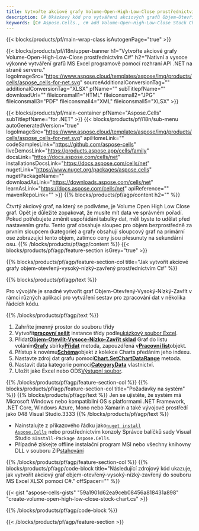 ```yaml
---
title: Vytvořte akciové grafy Volume-Open-High-Low-Close prostřednictvím C#
description: C# Ukázkový kód pro vytváření akciových grafů Objem-Otevřít-Vysoce-Nízko-Zavřít do Excelu pomocí knihovny .NET. Tento kód použijte k vytvoření akciového grafu Objem-Otevřít-Vysoce-Nízko-Zavřít do MS Excel v rámci VB.NET, Asp.NET nebo jakékoli aplikace založené na .NET.
keywords: [C# Aspose.Cells., c# add Volume-Open-High-Low-Close Stock Chart., c# insert Volume-Open-High-Low-Close Stock Chart., c# create Volume-Open-High-Low-Close Stock Chart]
---
```

{{< blocks/products/pf/main-wrap-class isAutogenPage="true" >}}

{{< blocks/products/pf/i18n/upper-banner h1="Vytvořte akciové grafy Volume-Open-High-Low-Close prostřednictvím C#" h2="Nativní a vysoce výkonné vytváření grafů MS Excel programově pomocí rozhraní API .NET na straně serveru." logoImageSrc="https://www.aspose.cloud/templates/aspose/img/products/cells/aspose_cells-for-net.svg" sourceAdditionalConversionTag="" additionalConversionTag="XLSX" pfName="" subTitlepfName="" downloadUrl="" fileiconsmall1="HTML" fileiconsmall2="JPG" fileiconsmall3="PDF" fileiconsmall4="XML" fileiconsmall5="XLSX" >}}

{{< blocks/products/pf/main-container pfName="Aspose.Cells" subTitlepfName="for .NET" >}}
{{< blocks/products/pf/i18n/sub-menu autoGeneratedVersion="true" logoImageSrc="https://www.aspose.cloud/templates/aspose/img/products/cells/aspose_cells-for-net.svg" apiHomeLink="" codeSamplesLink="https://github.com/aspose-cells" liveDemosLink="https://products.aspose.app/cells/family" docsLink="https://docs.aspose.com/cells/net" installationsDocsLink="https://docs.aspose.com/cells/net" nugetLink="https://www.nuget.org/packages/aspose.cells" nugetPackageName="" downloadAsLink="https://downloads.aspose.com/cells/net" learnAsLink="https://docs.aspose.com/cells/net" apiReference="" mavenRepoLink="" >}}
{{% blocks/products/pf/agp/content h2="" %}}

Čtvrtý akciový graf, na který se podíváme, je Volume Open High Low Close graf. Opět je důležité zopakovat, že musíte mít data ve správném pořadí. Pokud potřebujete změnit uspořádání tabulky dat, měli byste to udělat před nastavením grafu. Tento graf obsahuje sloupec pro objem bezprostředně za prvním sloupcem (kategorie) a grafy obsahují sloupcový graf na primární ose zobrazující tento objem, zatímco ceny jsou přesunuty na sekundární osu.
{{% /blocks/products/pf/agp/content %}}
{{< blocks/products/pf/agp/feature-section isGrey="true" >}}

{{% blocks/products/pf/agp/feature-section-col title="Jak vytvořit akciové grafy objem-otevřený-vysoký-nízký-zavřený prostřednictvím C#" %}}

{{% blocks/products/pf/agp/text %}}

Pro vývojáře je snadné vytvořit graf Objem-Otevřený-Vysoký-Nízký-Zavřít v rámci různých aplikací pro vytváření sestav pro zpracování dat v několika řádcích kódu.

{{% /blocks/products/pf/agp/text %}}

1. Zahrňte jmenný prostor do souboru třídy
1.  Vytvořit[**pracovní sešit**](https://reference.aspose.com/cells/net/aspose.cells/workbook) instance třídy podle[ukázkový soubor Excel](Volume-Open-High-Low-Close.xlsx).
1.  Přidat[**Objem-Otevřít-Vysoce-Nízko-Zavřít sklad**](https://reference.aspose.com/cells/net/aspose.cells.charts/charttype) Graf do listu voláním[**Grafy**](https://reference.aspose.com/cells/net/aspose.cells.charts/chartcollection) sbírky[**Přidat**](https://reference.aspose.com/cells/net/aspose.cells.charts/chartcollection/methods/add) metoda, zapouzdřená v[**Pracovní list**](https://reference.aspose.com/cells/net/aspose.cells/worksheet)objekt.
1.  Přístup k novému[**Schéma**](https://reference.aspose.com/cells/net/aspose.cells.charts/chart)objekt z kolekce Charts předáním jeho indexu.
1.  Nastavte zdroj dat grafu pomocí[**Chart.SetChartDataRange**](https://reference.aspose.com/cells/net/aspose.cells.charts/chart/methods/setchartdatarange) metoda.
1.  Nastavit data kategorie pomocí[**CategoryData**](https://reference.aspose.com/cells/net/aspose.cells.charts/seriescollection/categorydata/) vlastnictví.
1.  Uložit jako Excel nebo ODS[Výstupní soubor](out.xlsx).

{{% /blocks/products/pf/agp/feature-section-col %}}
{{% blocks/products/pf/agp/feature-section-col title="Požadavky na systém" %}}
{{% blocks/products/pf/agp/text %}}
Jen se ujistěte, že systém má Microsoft Windows nebo kompatibilní OS s platformami .NET Framework, .NET Core, Windows Azure, Mono nebo Xamarin a také vývojové prostředí jako 048 Visual Studio.3333
{{% /blocks/products/pf/agp/text %}}
-  Nainstalujte z příkazového řádku jako<code><a href="https://downloads.aspose.com/cells/net">nuget install Aspose.Cells</a></code> nebo prostřednictvím konzoly Správce balíčků sady Visual Studio s<code>Install-Package Aspose.Cells</code>.
-  Případně získejte offline instalační program MSI nebo všechny knihovny DLL v souboru ZIP<a href="https://downloads.aspose.com/cells/net">stahování</a>

{{% /blocks/products/pf/agp/feature-section-col %}}
{{% blocks/products/pf/agp/code-block title="Následující zdrojový kód ukazuje, jak vytvořit akciový graf objem-otevřený-vysoký-nízký-zavřený do souboru MS Excel XLSX pomocí C#." offSpacer="" %}}

{{< gist "aspose-cells-gists" "59a1901d62ea9ceb08456a818431a898" "create-volume-open-high-low-close-stock-chart.cs" >}}

{{% /blocks/products/pf/agp/code-block %}}

{{< /blocks/products/pf/agp/feature-section >}}

<!-- aboutfile Starts -->
